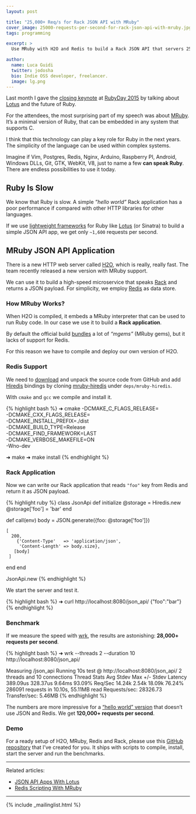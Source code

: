 ```yaml
---
layout: post

title: "25,000+ Req/s for Rack JSON API with MRuby"
cover_image: 25000-requests-per-second-for-rack-json-api-with-mruby.jpg
tags: programming

excerpt: >
  Use MRuby with H2O and Redis to build a Rack JSON API that servers 25,000+ requests per second.

author:
  name: Luca Guidi
  twitter: jodosha
  bio: Indie OSS developer, freelancer.
  image: lg.png
---
```


Last month I gave the [closing keynote](https://speakerdeck.com/jodosha/lotus-rubyday-2015) at [RubyDay 2015](http://www.rubyday.it) by talking about [Lotus](http://lotusrb.org) and the future of Ruby.

For the attendees, the most surprising part of my speech was about [MRuby](http://mruby.org). It’s a minimal version of Ruby, that can be embedded in any system that supports C.

I think that this technology can play a key role for Ruby in the next years. The simplicity of the language can be used within complex systems.

Imagine if Vim, Postgres, Redis, Nginx, Arduino, Raspberry PI, Android, Windows DLLs, Git, GTK, WebKit, V8, just to name a few **can speak Ruby**. There are endless possibilities to use it today.

## Ruby Is Slow

We know that Ruby is slow. A simple _”hello world”_ Rack application has a poor performance if compared with other HTTP libraries for other languages.

If we use [lightweight frameworks](/2015/11/24/json-api-apps-with-lotus.html) for Ruby like [Lotus](http://lotusrb.org) (or Sinatra) to build a simple JSON API app, we get only `~1,600` requests per second.

## MRuby JSON API Application

There is a new HTTP web server called [H2O](https://h2o.examp1e.net), which is really, really fast. The team recently released a new version with MRuby support.

We can use it to build a high-speed microservice that speaks [Rack](http://rack.github.io) and returns a JSON payload. For simplicity, we employ [Redis](http://redis.io) as data store.

### How MRuby Works?

When H2O is compiled, it embeds a MRuby interpreter that can be used to run Ruby code. In our case we use it to build a **Rack application**.

By default the official build [bundles](https://github.com/h2o/h2o/tree/master/deps) a lot of _“mgems”_ (MRuby gems), but it lacks of support for Redis.

For this reason we have to compile and deploy our own version of H2O.

### Redis Support

We need to [download](https://github.com/h2o/h2o/releases) and unpack the source code from GitHub and add [Hiredis](https://github.com/redis/hiredis) bindings by cloning [mruby-hiredis](https://github.com/Asmod4n/mruby-hiredis) under `deps/mruby-hiredis`.

With `cmake` and `gcc` we compile and install it.

{% highlight bash %}
➜ cmake -DCMAKE_C_FLAGS_RELEASE= \
    -DCMAKE_CXX_FLAGS_RELEASE= \
    -DCMAKE_INSTALL_PREFIX=./dist \
    -DCMAKE_BUILD_TYPE=Release \
    -DCMAKE_FIND_FRAMEWORK=LAST \
    -DCMAKE_VERBOSE_MAKEFILE=ON \
    -Wno-dev

➜ make
➜ make install
{% endhighlight %}

### Rack Application

Now we can write our Rack application that reads `"foo"` key from Redis and return it as JSON payload.

{% highlight ruby %}
class JsonApi
  def initialize
    @storage = Hiredis.new
    @storage['foo'] = 'bar'
  end

  def call(env)
    body = JSON.generate({foo: @storage['foo']})

    [
      200,
        {'Content-Type'   => 'application/json',
         'Content-Length' => body.size},
       [body]
     ]
  end
end

JsonApi.new
{% endhighlight %}

We start the server and test it.

{% highlight bash %}
➜ curl http://localhost:8080/json_api/
{"foo":"bar"}
{% endhighlight %}

### Benchmark

If we measure the speed with [wrk](https://github.com/wg/wrk), the results are astonishing: **28,000+ requests per second**.

{% highlight bash %}
➜ wrk --threads 2 --duration 10 \
http://localhost:8080/json_api/

Measuring /json_api
Running 10s test @ http://localhost:8080/json_api/
  2 threads and 10 connections
  Thread Stats   Avg      Stdev     Max   +/- Stdev
    Latency   389.09us  328.37us   9.64ms   93.09%
    Req/Sec    14.24k     2.54k   18.09k    76.24%
  286091 requests in 10.10s, 55.11MB read
Requests/sec:  28326.73
Transfer/sec:      5.46MB
{% endhighlight %}

The numbers are more impressive for a [“hello world” version](https://github.com/jodosha/mruby-rack-json-api/blob/master/app/hardcoded.rb) that doesn’t use JSON and Redis. We get **120,000+ requests per second**.

### Demo

For a ready setup of H2O, MRuby, Redis and Rack, please use this [GitHub repository](https://github.com/jodosha/mruby-rack-json-api) that I’ve created for you. It ships with scripts to compile, install, start the server and run the benchmarks.

<hr>

Related articles:

  * [JSON API Apps With Lotus](http://lucaguidi.com/2015/11/24/json-api-apps-with-lotus.html)
  * [Redis Scripting With MRuby](http://lucaguidi.com/2014/02/26/redis-scripting-with-mruby-pt1.html)

<hr>

{% include _mailinglist.html %}
